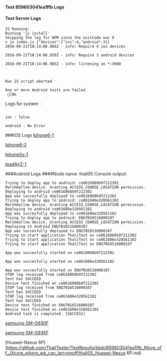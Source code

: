 #### Test 859603041ea1ffb Logs

#### Test Server Logs
```
IS Running:
Running 'jx install'
Skipping the log for NPM since the exitCode was 0
> jx index.js {"devices":{"ios":4,"android":3}}
2016-09-21T10:14:06.908Z - info: Require 4 ios devices

2016-09-21T10:14:06.926Z - info: Require 3 android devices

2016-09-21T10:14:06.985Z - info: listening on *:3000


 
Run IS script aborted
 
One or more Android tests are failed.
 [0m

```


Logs for system : 
```

ios : false

android : No Error
```


###iOS Logs
[Iphone6-1](https://github.com/ThaliTester/TestResults/blob/859603041ea1ffb_Move_off_JXcore_where_we_can_larryonoff/iOS_Iphone6-1.md)

[Iphone6-2](https://github.com/ThaliTester/TestResults/blob/859603041ea1ffb_Move_off_JXcore_where_we_can_larryonoff/iOS_Iphone6-2.md)

[Iphone5s-1](https://github.com/ThaliTester/TestResults/blob/859603041ea1ffb_Move_off_JXcore_where_we_can_larryonoff/iOS_Iphone5s-1.md)

[IpadAir2-1](https://github.com/ThaliTester/TestResults/blob/859603041ea1ffb_Move_off_JXcore_where_we_can_larryonoff/iOS_IpadAir2-1.md)


###Android Logs
####Node name: thali05
Console output:
```
Trying to deploy app to android: ce0616068b9f212302
Marshmallow device. Granting ACCESS_COARSE_LOCATION permission.
Deploying to android ce0616068b9f212302
App was succesfully deployed to ce0616068b9f212302
Trying to deploy app to android: ce061606e320561102
Marshmallow device. Granting ACCESS_COARSE_LOCATION permission.
Deploying to android ce061606e320561102
App was succesfully deployed to ce061606e320561102
Trying to deploy app to android: ENU7N16516000107
Marshmallow device. Granting ACCESS_COARSE_LOCATION permission.
Deploying to android ENU7N16516000107
App was succesfully deployed to ENU7N16516000107
Trying to start application ThaliTest on ce0616068b9f212302
Trying to start application ThaliTest on ce061606e320561102
Trying to start application ThaliTest on ENU7N16516000107

App was succesfully started on ce0616068b9f212302

App was succesfully started on ce061606e320561102

App was succesfully started on ENU7N16516000107
STOP log received from ce0616068b9f212302
Test has SUCCEED
Device test finished on ce0616068b9f212302 
STOP log received from ENU7N16516000107
Test has SUCCEED
STOP log received from ce061606e320561102
Test has SUCCEED
Device test finished on ENU7N16516000107 
Device test finished on ce061606e320561102 
Android task is completed. [SUCCESS]
```
[samsung-SM-G930F](https://github.com/ThaliTester/TestResults/blob/859603041ea1ffb_Move_off_JXcore_where_we_can_larryonoff/thali05_samsung-SM-G930F.md)

[samsung-SM-G935F](https://github.com/ThaliTester/TestResults/blob/859603041ea1ffb_Move_off_JXcore_where_we_can_larryonoff/thali05_samsung-SM-G935F.md)

[Huawei-Nexus 6P](https://github.com/ThaliTester/TestResults/blob/859603041ea1ffb_Move_off_JXcore_where_we_can_larryonoff/thali05_Huawei-Nexus 6P.md)


